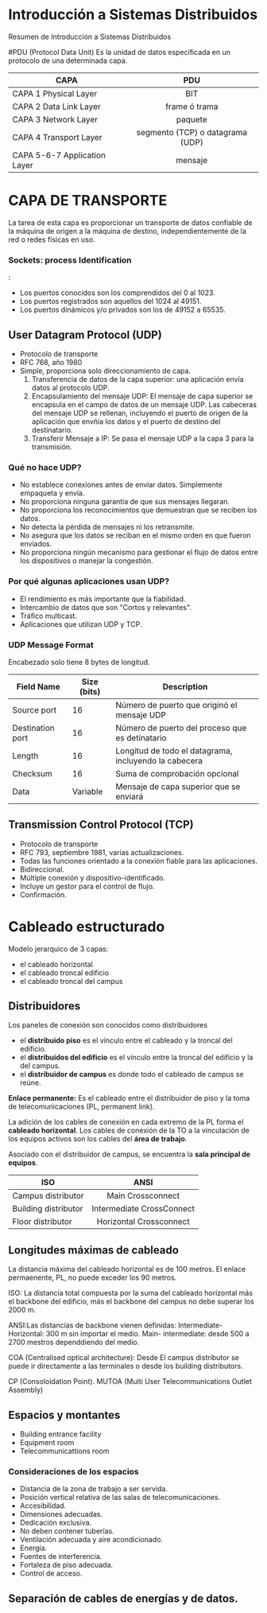 # Introducción a Sistemas Distribuidos
Resumen de Introducción a Sistemas Distribuidos

#PDU (Protocol Data Unit)
Es la unidad de datos especificada en un protocolo de una determinada capa.

|       CAPA              |        PDU       |
| ----------------------- | :--------------: |
| CAPA 1 Physical Layer   | BIT              |
| CAPA 2 Data Link Layer  | frame ó trama    |
| CAPA 3 Network Layer    | paquete          |
| CAPA 4 Transport Layer  | segmento (TCP) o datagrama (UDP) |
| CAPA 5-6-7 Application Layer | mensaje  |

# CAPA DE TRANSPORTE
La tarea de esta capa es proporcionar un transporte de datos confiable de la máquina de origen a la máquina de destino, independientemente de la red o redes físicas en uso.

### Sockets: process Identification
<IP Adrress>:<Port number>

- Los puertos conocidos son los comprendidos del 0 al 1023.
- Los puertos registrados son aquellos del 1024 al 49151.
- Los puertos dinámicos y/o privados son los de 49152 a 65535.

## User Datagram Protocol (UDP) 

- Protocolo de transporte
- RFC 768, año 1980
- Simple, proporciona solo direccionamiento de capa.
    1. Transferencia de datos de la capa superior: una aplicación envía datos al protocolo UDP.
    2. Encapsulamiento del mensaje UDP: El mensaje de capa superior se encapsula en el campo de datos de un mensaje UDP. Las cabeceras del mensaje UDP se rellenan, incluyendo el puerto de origen de la aplicación que envñia los datos y el puerto de destino del destinatario.
    3. Transferir Mensaje a IP: Se pasa el mensaje UDP a la capa 3 para la transmisión.

### Qué no hace UDP?
- No establece conexiones antes de enviar datos. Simplemente empaqueta y envía.
- No proporciona ninguna garantía de que sus mensajes llegaran.
- No proporciona los reconocimientos que demuestran que se reciben los datos.
- No detecta la pérdida de mensajes ni los retransmite.
- No asegura que los datos se reciban en el mismo orden en que fueron enviados.
- No proporciona ningún mecanismo para gestionar el flujo de datos entre los dispositivos o manejar la congestión.

### Por qué algunas aplicaciones usan UDP?
- El rendimiento es más importante que la fiabilidad.
- Intercambio de datos que son "Cortos y relevantes".
- Tráfico multicast.
- Aplicaciones que utilizan UDP y TCP.

### UDP Message Format
Encabezado solo tiene 8 bytes de longitud.

| Field Name        | Size (bits)   | Description                                           |
| ------------------| ------------- | ----------------------------------------------------- |
| Source port       | 16            | Número de puerto que originó el mensaje UDP           |
| Destination port  | 16            | Número de puerto del proceso que es detinatario       |
| Length            | 16            | Longitud de todo el datagrama, incluyendo la cabecera |
| Checksum          | 16            | Suma de comprobación opcional                         |
| Data              | Variable      | Mensaje de capa superior que se enviará               |

## Transmission Control Protocol (TCP)

- Protocolo de transporte
- RFC 793, septiembre 1981, varias actualizaciones.
- Todas las funciones orientado a la conexión fiable para las aplicaciones.
- Bidireccional.
- Múltiple conexión y dispositivo-identificado.
- Incluye un gestor para el control de flujo.
- Confirmación.

# Cableado estructurado

Modelo jerarquico de 3 capas:
- el cableado horizontal
- el cableado troncal edificio
- el cableado troncal del campus

## Distribuidores
Los paneles de conexión son conocidos como distribuidores
- el **distribuido piso** es el vínculo entre el cableado y la troncal del edificio.
- el **distribuidos del edificio** es el vínculo entre la troncal del edificio y la del campus.
- el **distribuidor de campus** es donde todo el cableado de campus se reúne.

**Enlace permanente:** Es el cableado entre el distribuidor de piso y la toma de telecomunicaciones (PL, permanent link).

La adición de los cables de conexión en cada extremo de la PL forma el **cableado horizontal**.
Los cables de conexión de la TO a la vinculación de los equipos activos son los cables del **área de trabajo**.

Asociado con el distribuidor de campus, se encuentra la **sala principal de equipos**.

|       ISO               |        ANSI       |
| ----------------------- | :--------------:  |
| Campus distributor      | Main Crossconnect |
| Building distributor    | Intermediate CrossConnect|
| Floor distributor       | Horizontal Crossconnect|

## Longitudes máximas de cableado
La distancia máxima del cableado horizontal es de 100 metros. El enlace permaenente, PL, no puede exceder los 90 metros.

ISO: La distancia total compuesta por la suma del cableado horizontal más el backbone del edificio, más el backbone del campus no debe superar los 2000 m.

ANSI:Las distancias de backbone vienen definidas:
Intermediate- Horizontal: 300 m sin importar el medio.
Main- intermediate: desde 500 a 2700 mestros dependdiendo del medio.

COA (Centralised optical architecture): Desde El campus distributor se puede ir directamente a las terminales o desde los building distributors.

CP (Consoloidation Point).
MUTOA (Multi User Telecommunications Outlet Assembly)

## Espacios y montantes
- Building entrance facility
- Equipment room
- Telecommunicattions room

### Consideraciones de los espacios
- Distancia de la zona de trabajo a ser servida.
- Posición vertical relativa de las salas de telecomunicaciones.
- Accesibilidad.
- Dimensiones adecuadas.
- Dedicación exclusiva.
- No deben contener tuberías.
- Ventilación adecuada y aire acondicionado.
- Energía.
- Fuentes de interferencia.
- Fortaleza de piso adecuada.
- Control de acceso.

## Separación de cables de energías y de datos.








